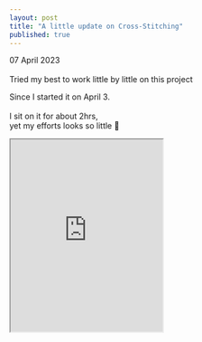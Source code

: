 ```yaml
---
layout: post
title: "A little update on Cross-Stitching"
published: true
---
```

07 April 2023
<br>
<br>
Tried my best to work little by little on this project
<br>
<!--more-->
Since I started it on April 3.
<br>
<br>
I sit on it for about 2hrs,
<br>
 yet my efforts looks so little 😬
 <br>
 <iframe src="https://drive.google.com/file/d/1VXQHNhJWVpmU12NC2ddLe4KMA0FmWVjr/preview" width="270" height="340" allow="autoplay"></iframe>
